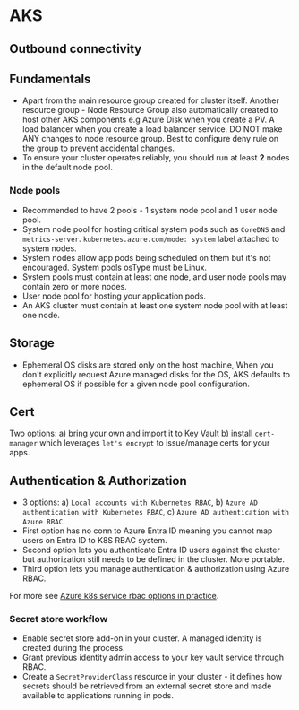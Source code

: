 # AKS

## Outbound connectivity

## Fundamentals

- Apart from the main resource group created for cluster itself. Another resource group - Node Resource Group also automatically created to host other AKS components e.g Azure Disk when you create a PV. A load balancer when you create a load balancer service. DO NOT make ANY changes to node resource group. Best to configure deny rule on the group to prevent accidental changes.
- To ensure your cluster operates reliably, you should run at least **2** nodes in the default node pool.

### Node pools

- Recommended to have 2 pools - 1 system node pool and 1 user node pool.
- System node pool for hosting critical system pods such as `CoreDNS` and `metrics-server`. `kubernetes.azure.com/mode: system` label attached to system nodes.
- System nodes allow app pods being scheduled on them but it's not encouraged. System pools osType must be Linux.
- System pools must contain at least one node, and user node pools may contain zero or more nodes.
- User node pool for hosting your application pods.
- An AKS cluster must contain at least one system node pool with at least one node.

## Storage

- Ephemeral OS disks are stored only on the host machine, When you don't explicitly request Azure managed disks for the OS, AKS defaults to ephemeral OS if possible for a given node pool configuration.

## Cert

Two options: a) bring your own and import it to Key Vault b) install `cert-manager` which leverages `let's encrypt` to issue/manage certs for your apps.

## Authentication & Authorization

- 3 options: a) `Local accounts with Kubernetes RBAC`, b) `Azure AD authentication with Kubernetes RBAC`, c) `Azure AD authentication with Azure RBAC`.
- First option has no conn to Azure Entra ID meaning you cannot map users on Entra ID to K8S RBAC system.
- Second option lets you authenticate Entra ID users against the cluster but authorization still needs to be defined in the cluster. More portable.
- Third option lets you manage authentication & authorization using Azure RBAC.

For more see [Azure k8s service rbac options in practice](https://techcommunity.microsoft.com/t5/fasttrack-for-azure/azure-kubernetes-service-rbac-options-in-practice/ba-p/3684275).

### Secret store workflow

- Enable secret store add-on in your cluster. A managed identity is created during the process.
- Grant previous identity admin access to your key vault service through RBAC.
- Create a `SecretProviderClass` resource in your cluster - it defines how secrets should be retrieved from an external secret store and made available to applications running in pods.